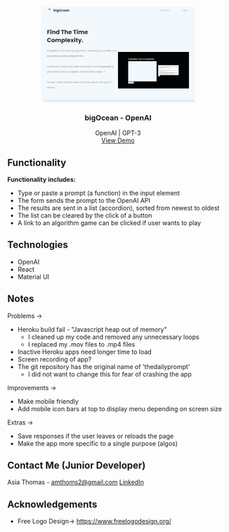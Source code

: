 <!-- PROJECT LOGO -->
<p align="center">
    <img src="src/media/website.png" alt="HomePage" width="350" />

  <h3 align="center">bigOcean - OpenAI</h3>

  <p align="center">
    OpenAI | GPT-3
    <br />
    <a href="https://big0cean.herokuapp.com/">View Demo</a>
  </p>
</p>

## Functionality

<strong>Functionality includes:</strong>
* Type or paste a prompt (a function) in the input element
* The form sends the prompt to the OpenAI API
* The results are sent in a list (accordion), sorted from newest to oldest
* The list can be cleared by the click of a button
* A link to an algorithm game can be clicked if user wants to play


## Technologies
* OpenAI
* React
* Material UI

## Notes
Problems ->
* Heroku build fail - "Javascript heap out of memory"
  - I cleaned up my code and removed any unnecessary loops
  - I replaced my .mov files to .mp4 files
* Inactive Heroku apps need longer time to load
* Screen recording of app?
* The git repository has the original name of 'thedailyprompt'
  - I did not want to change this for fear of crashing the app

Improvements ->
* Make mobile friendly
* Add mobile icon bars at top to display menu depending on screen size

Extras ->
* Save responses if the user leaves or reloads the page
* Make the app more specific to a single purpose (algos)

## Contact Me (Junior Developer)

Asia Thomas - amthoms2@gmail.com
<a href="https://www.linkedin.com/in/amthoms2/">LinkedIn</a>

<!-- ACKNOWLEDGEMENTS -->
## Acknowledgements
* Free Logo Design-> https://www.freelogodesign.org/

